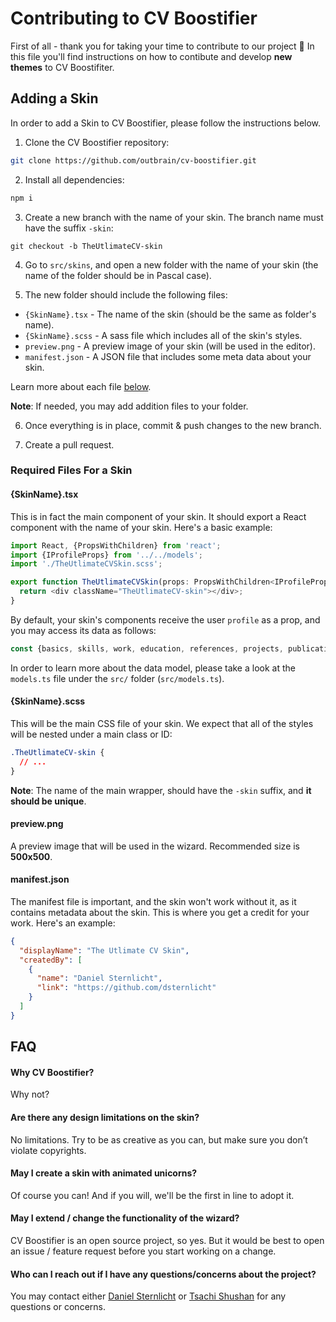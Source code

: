 # Contributing to CV Boostifier

First of all - thank you for taking your time to contribute to our project 🙂 
In this file you'll find instructions on how to contibute and develop **new themes** to CV Boostifiter.

## Adding a Skin

In order to add a Skin to CV Boostifier, please follow the instructions below.

1. Clone the CV Boostifier repository:
```sh
git clone https://github.com/outbrain/cv-boostifier.git
```

2. Install all dependencies:
```sh
npm i
```

3. Create a new branch with the name of your skin. The branch name must have the suffix `-skin`:
```
git checkout -b TheUtlimateCV-skin
```

4. Go to `src/skins`, and open a new folder with the name of your skin (the name of the folder should be in Pascal case).

5. The new folder should include the following files:

* `{SkinName}.tsx` - The name of the skin (should be the same as folder's name).
* `{SkinName}.scss` - A sass file which includes all of the skin's styles.
* `preview.png` - A preview image of your skin (will be used in the editor).
* `manifest.json` - A JSON file that includes some meta data about your skin.

Learn more about each file [below](#required-files-for-a-skin). 

**Note**: If needed, you may add addition files to your folder.

6. Once everything is in place, commit & push changes to the new branch.

7. Create a pull request.

### Required Files For a Skin

#### {SkinName}.tsx

This is in fact the main component of your skin. It should export a React component with the name of your skin. Here's a basic example:

```javascript
import React, {PropsWithChildren} from 'react';
import {IProfileProps} from '../../models';
import './TheUtlimateCVSkin.scss';

export function TheUtlimateCVSkin(props: PropsWithChildren<IProfileProps>) {
  return <div className="TheUtlimateCV-skin"></div>;
}
```

By default, your skin's components receive the user `profile` as a prop, and you may access its data as follows:

```javascript
const {basics, skills, work, education, references, projects, publications, languages} = props.profile;
```

In order to learn more about the data model, please take a look at the `models.ts` file under the `src/` folder (`src/models.ts`).

#### {SkinName}.scss

This will be the main CSS file of your skin. We expect that all of the styles will be nested under a main class or ID:

```css
.TheUtlimateCV-skin {
  // ...
}
```

**Note**: The name of the main wrapper, should have the `-skin` suffix, and **it should be unique**.

#### preview.png

A preview image that will be used in the wizard. Recommended size is **500x500**.

#### manifest.json

The manifest file is important, and the skin won't work without it, as it contains metadata about the skin. This is where you get a credit for your work. Here's an example:

```json
{
  "displayName": "The Utlimate CV Skin",
  "createdBy": [
    {
      "name": "Daniel Sternlicht",
      "link": "https://github.com/dsternlicht"
    }
  ]
}
```

## FAQ

#### Why CV Boostifier?
Why not?

#### Are there any design limitations on the skin?
No limitations. Try to be as creative as you can, but make sure you don’t violate copyrights.

#### May I create a skin with animated unicorns?
Of course you can! And if you will, we'll be the first in line to adopt it.

#### May I extend / change the functionality of the wizard?
CV Boostifier is an open source project, so yes. But it would be best to open an issue / feature request before you start working on a change.

#### Who can I reach out if I have any questions/concerns about the project?
You may contact either [Daniel Sternlicht](http://danielsternlicht.com) or [Tsachi Shushan](https://www.linkedin.com/in/tsachishushan/) for any questions or concerns.
